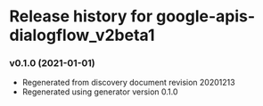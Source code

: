 # Release history for google-apis-dialogflow_v2beta1

### v0.1.0 (2021-01-01)

* Regenerated from discovery document revision 20201213
* Regenerated using generator version 0.1.0

